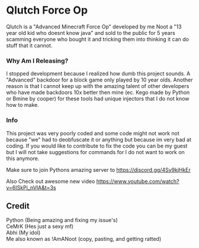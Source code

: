 # Qlutch Force Op

Qlutch is a "Advanced Minecraft Force Op" developed by me Noot a "13 year old kid who doesnt know java" and sold to the public for 5 years scamming everyone who bought it and tricking them into thinking it can do stuff that it cannot.

### Why Am I Releasing?
I stopped development because I realized how dumb this project sounds. A "Advanced" backdoor for a block game only played by 10 year olds.
Another reason is that I cannot keep up with the amazing talent of other developers who have made backdoors 10x better then mine (ec. Kego made by Python or Bmine by cooper) for these tools had unique injectors that I do not know how to make.

### Info
This project was very poorly coded and some code might not work not because "we" had to deobfuscate it or anything but because im very bad at coding.
If you would like to contribute to fix the code you can be my guest but I will not take suggestions for commands for I do not want to work on this anymore.

Make sure to join Pythons amazing server to https://discord.gg/4Sy9kjHkEr

Also Check out awesome new video https://www.youtube.com/watch?v=6ISkPi_nVIA&t=3s

## Credit
Python (Being amazing and fixing my issue's)\
CeMrK (Hes just a sexy mf)\
Abhi (My idol)\
Me also known as !AmANoot (copy, pasting, and getting ratted)

